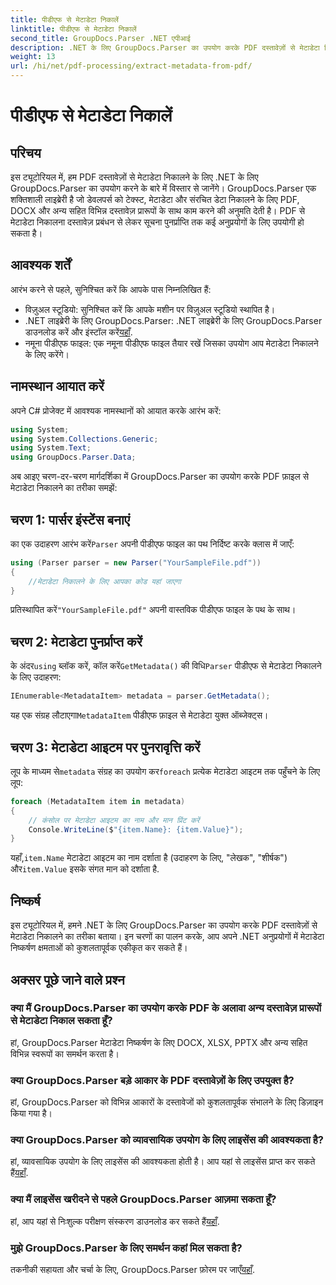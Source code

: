 ```yaml
---
title: पीडीएफ से मेटाडेटा निकालें
linktitle: पीडीएफ से मेटाडेटा निकालें
second_title: GroupDocs.Parser .NET एपीआई
description: .NET के लिए GroupDocs.Parser का उपयोग करके PDF दस्तावेज़ों से मेटाडेटा निकालने का तरीका जानें। यह व्यापक गाइड चरण-दर-चरण निर्देश और पूर्वापेक्षाएँ शामिल करती है।
weight: 13
url: /hi/net/pdf-processing/extract-metadata-from-pdf/
---
```


# पीडीएफ से मेटाडेटा निकालें

## परिचय
इस ट्यूटोरियल में, हम PDF दस्तावेज़ों से मेटाडेटा निकालने के लिए .NET के लिए GroupDocs.Parser का उपयोग करने के बारे में विस्तार से जानेंगे। GroupDocs.Parser एक शक्तिशाली लाइब्रेरी है जो डेवलपर्स को टेक्स्ट, मेटाडेटा और संरचित डेटा निकालने के लिए PDF, DOCX और अन्य सहित विभिन्न दस्तावेज़ प्रारूपों के साथ काम करने की अनुमति देती है। PDF से मेटाडेटा निकालना दस्तावेज़ प्रबंधन से लेकर सूचना पुनर्प्राप्ति तक कई अनुप्रयोगों के लिए उपयोगी हो सकता है।
## आवश्यक शर्तें
आरंभ करने से पहले, सुनिश्चित करें कि आपके पास निम्नलिखित हैं:
- विज़ुअल स्टूडियो: सुनिश्चित करें कि आपके मशीन पर विज़ुअल स्टूडियो स्थापित है।
-  .NET लाइब्रेरी के लिए GroupDocs.Parser: .NET लाइब्रेरी के लिए GroupDocs.Parser डाउनलोड करें और इंस्टॉल करें[यहाँ](https://releases.groupdocs.com/parser/net/).
- नमूना पीडीएफ फाइल: एक नमूना पीडीएफ फाइल तैयार रखें जिसका उपयोग आप मेटाडेटा निकालने के लिए करेंगे।

## नामस्थान आयात करें
अपने C# प्रोजेक्ट में आवश्यक नामस्थानों को आयात करके आरंभ करें:
```csharp
using System;
using System.Collections.Generic;
using System.Text;
using GroupDocs.Parser.Data;
```

अब आइए चरण-दर-चरण मार्गदर्शिका में GroupDocs.Parser का उपयोग करके PDF फ़ाइल से मेटाडेटा निकालने का तरीका समझें:
## चरण 1: पार्सर इंस्टेंस बनाएं
 का एक उदाहरण आरंभ करें`Parser` अपनी पीडीएफ फाइल का पथ निर्दिष्ट करके क्लास में जाएँ:
```csharp
using (Parser parser = new Parser("YourSampleFile.pdf"))
{
    //मेटाडेटा निकालने के लिए आपका कोड यहां जाएगा
}
```
 प्रतिस्थापित करें`"YourSampleFile.pdf"` अपनी वास्तविक पीडीएफ फाइल के पथ के साथ।
## चरण 2: मेटाडेटा पुनर्प्राप्त करें
 के अंदर`using` ब्लॉक करें, कॉल करें`GetMetadata()` की विधि`Parser` पीडीएफ से मेटाडेटा निकालने के लिए उदाहरण:
```csharp
IEnumerable<MetadataItem> metadata = parser.GetMetadata();
```
 यह एक संग्रह लौटाएगा`MetadataItem` पीडीएफ फ़ाइल से मेटाडेटा युक्त ऑब्जेक्ट्स।
## चरण 3: मेटाडेटा आइटम पर पुनरावृत्ति करें
 लूप के माध्यम से`metadata` संग्रह का उपयोग कर`foreach` प्रत्येक मेटाडेटा आइटम तक पहुँचने के लिए लूप:
```csharp
foreach (MetadataItem item in metadata)
{
    // कंसोल पर मेटाडेटा आइटम का नाम और मान प्रिंट करें
    Console.WriteLine($"{item.Name}: {item.Value}");
}
```
 यहाँ,`item.Name` मेटाडेटा आइटम का नाम दर्शाता है (उदाहरण के लिए, "लेखक", "शीर्षक") और`item.Value` इसके संगत मान को दर्शाता है.

## निष्कर्ष
इस ट्यूटोरियल में, हमने .NET के लिए GroupDocs.Parser का उपयोग करके PDF दस्तावेज़ों से मेटाडेटा निकालने का तरीका बताया। इन चरणों का पालन करके, आप अपने .NET अनुप्रयोगों में मेटाडेटा निष्कर्षण क्षमताओं को कुशलतापूर्वक एकीकृत कर सकते हैं।

## अक्सर पूछे जाने वाले प्रश्न
### क्या मैं GroupDocs.Parser का उपयोग करके PDF के अलावा अन्य दस्तावेज़ प्रारूपों से मेटाडेटा निकाल सकता हूँ?
हां, GroupDocs.Parser मेटाडेटा निष्कर्षण के लिए DOCX, XLSX, PPTX और अन्य सहित विभिन्न स्वरूपों का समर्थन करता है।
### क्या GroupDocs.Parser बड़े आकार के PDF दस्तावेज़ों के लिए उपयुक्त है?
हां, GroupDocs.Parser को विभिन्न आकारों के दस्तावेजों को कुशलतापूर्वक संभालने के लिए डिज़ाइन किया गया है।
### क्या GroupDocs.Parser को व्यावसायिक उपयोग के लिए लाइसेंस की आवश्यकता है?
 हां, व्यावसायिक उपयोग के लिए लाइसेंस की आवश्यकता होती है। आप यहां से लाइसेंस प्राप्त कर सकते हैं[यहाँ](https://purchase.groupdocs.com/buy).
### क्या मैं लाइसेंस खरीदने से पहले GroupDocs.Parser आज़मा सकता हूँ?
 हां, आप यहां से निःशुल्क परीक्षण संस्करण डाउनलोड कर सकते हैं[यहाँ](https://releases.groupdocs.com/).
### मुझे GroupDocs.Parser के लिए समर्थन कहां मिल सकता है?
 तकनीकी सहायता और चर्चा के लिए, GroupDocs.Parser फ़ोरम पर जाएँ[यहाँ](https://forum.groupdocs.com/c/parser/17).